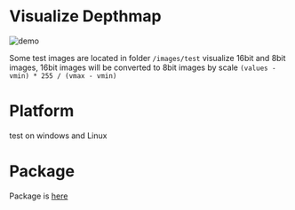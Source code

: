 # Visualize Depthmap
![demo](https://github.com/renhaofan/colormap/blob/master/images/demo/demo.gif)

Some test images are located in folder `/images/test`
visualize 16bit and 8bit images, 16bit images will be converted to 8bit images by scale `(values - vmin) * 255 / (vmax - vmin)`



# Platform
test on windows and Linux

# Package
Package is [here](https://github.com/renhaofan/colormap/releases) 



